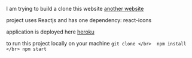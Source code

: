 I am trying to build a clone this website [another website](http://vestaelectric.uz/en.html)

project uses Reactjs and has one dependency: react-icons

application is deployed here [heroku](#)

to run this project locally on your machine
`git clone </br> 
npm install </br>
npm start`
